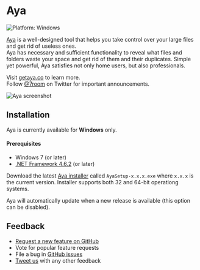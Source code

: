 # Aya
![Platform: Windows](https://img.shields.io/badge/platform-windows-brightgreen.svg)

[Aya](https://getaya.co) is a well-designed tool that helps you take control over your large files and get rid of useless ones.  
Aya has necessary and sufficient functionality to reveal what files and folders waste your space and get rid of them and their duplicates. Simple yet powerful, Aya satisfies not only home users, but also professionals.

Visit [getaya.co](https://getaya.co) to learn more.  
Follow [@7room](https://twitter.com/7room) on Twitter for important announcements.

![Aya screenshot](https://user-images.githubusercontent.com/2874236/53017360-d665a080-3460-11e9-9997-e4a7f28faed1.png)

## Installation
Aya is currently available for **Windows** only.

#### Prerequisites
* Windows 7 (or later)
* [.NET Framework 4.6.2](https://dotnet.microsoft.com/download/dotnet-framework-runtime) (or later)

Download the latest [Aya installer](https://github.com/7room/aya/releases/latest) called `AyaSetup-x.x.x.exe` where `x.x.x` is the current version.
Installer supports both 32 and 64-bit operationg systems.

Aya will automatically update when a new release is available (this option can be disabled).

<!-- Using Chocolatey? Run cinst Aya to install the latest version of Aya. -->

## Feedback
* [Request a new feature on GitHub](CONTRIBUTING.md)
* Vote for popular feature requests
* File a bug in [GitHub issues](https://github.com/7room/aya/issues)
* [Tweet us](https://twitter.com/7room) with any other feedback
